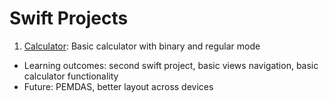 # Swift Projects
1. [Calculator](https://github.com/Frangello/SwiftProjects/tree/master/Calculator): Basic calculator with binary and regular mode   
  * Learning outcomes: second swift project, basic views navigation, basic calculator functionality   
  * Future: PEMDAS, better layout across devices 
